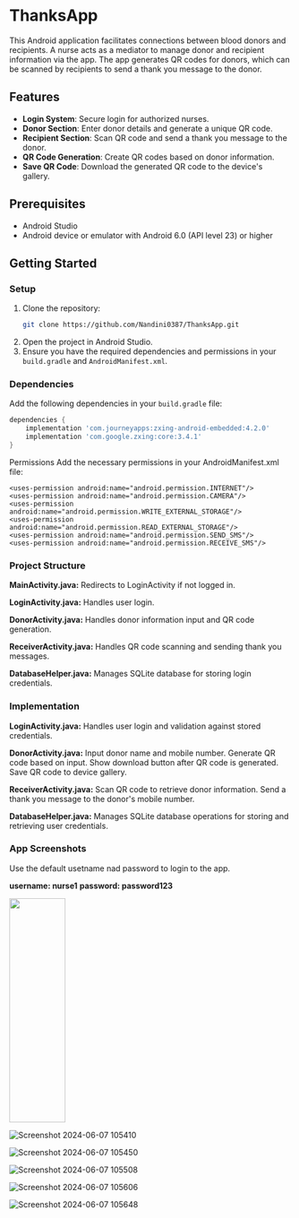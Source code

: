 # ThanksApp

This Android application facilitates connections between blood donors and recipients. A nurse acts as a mediator to manage donor and recipient information via the app. The app generates QR codes for donors, which can be scanned by recipients to send a thank you message to the donor.

## Features

- **Login System**: Secure login for authorized nurses.
- **Donor Section**: Enter donor details and generate a unique QR code.
- **Recipient Section**: Scan QR code and send a thank you message to the donor.
- **QR Code Generation**: Create QR codes based on donor information.
- **Save QR Code**: Download the generated QR code to the device's gallery.

## Prerequisites

- Android Studio
- Android device or emulator with Android 6.0 (API level 23) or higher

## Getting Started

### Setup

1. Clone the repository:
    ```sh
    git clone https://github.com/Nandini0387/ThanksApp.git
    ```
2. Open the project in Android Studio.
3. Ensure you have the required dependencies and permissions in your `build.gradle` and `AndroidManifest.xml`.

### Dependencies

Add the following dependencies in your `build.gradle` file:

```gradle
dependencies {
    implementation 'com.journeyapps:zxing-android-embedded:4.2.0'
    implementation 'com.google.zxing:core:3.4.1'
}
```
Permissions
Add the necessary permissions in your AndroidManifest.xml file:

````
<uses-permission android:name="android.permission.INTERNET"/>
<uses-permission android:name="android.permission.CAMERA"/>
<uses-permission android:name="android.permission.WRITE_EXTERNAL_STORAGE"/>
<uses-permission android:name="android.permission.READ_EXTERNAL_STORAGE"/>
<uses-permission android:name="android.permission.SEND_SMS"/>
<uses-permission android:name="android.permission.RECEIVE_SMS"/>
````
### Project Structure

**MainActivity.java:** Redirects to LoginActivity if not logged in.

**LoginActivity.java:** Handles user login.

**DonorActivity.java:** Handles donor information input and QR code generation.

**ReceiverActivity.java:** Handles QR code scanning and sending thank you messages.

**DatabaseHelper.java:** Manages SQLite database for storing login credentials.

### Implementation
**LoginActivity.java:**
Handles user login and validation against stored credentials.

**DonorActivity.java:**
Input donor name and mobile number.
Generate QR code based on input.
Show download button after QR code is generated.
Save QR code to device gallery.

**ReceiverActivity.java:**
Scan QR code to retrieve donor information.
Send a thank you message to the donor's mobile number.

**DatabaseHelper.java:**
Manages SQLite database operations for storing and retrieving user credentials.

### App Screenshots
Use the default usetname nad password to login to the app.

**username: nurse1**
**password: password123**

<img src="https://github.com/Nandini0387/ThanksApp/assets/137043974/0f90931d-997b-4be9-9474-c8dfa7ac2ad2" width="100" height="400">

![Screenshot 2024-06-07 105410](https://github.com/Nandini0387/ThanksApp/assets/137043974/0f90931d-997b-4be9-9474-c8dfa7ac2ad2)

![Screenshot 2024-06-07 105450](https://github.com/Nandini0387/ThanksApp/assets/137043974/6539a4dc-730c-4cf4-b373-c4c3fa679d30)

![Screenshot 2024-06-07 105508](https://github.com/Nandini0387/ThanksApp/assets/137043974/15afa723-f2af-46d8-9ce7-3aa640f7ff4d)

![Screenshot 2024-06-07 105606](https://github.com/Nandini0387/ThanksApp/assets/137043974/f9d9684a-915d-4ce4-86b9-b13ffb047e20)

![Screenshot 2024-06-07 105648](https://github.com/Nandini0387/ThanksApp/assets/137043974/7c144775-4812-480b-be63-7c937ba47bf5)


